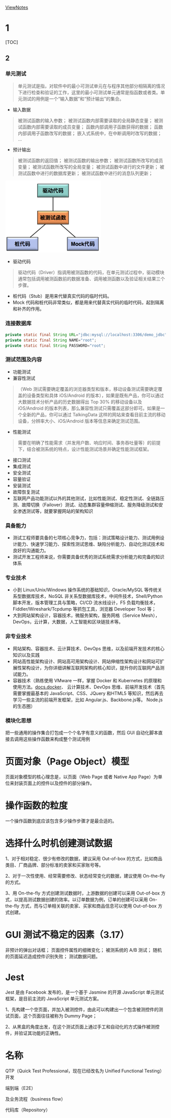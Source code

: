 
[ViewNotes](https://gaoyubest.github.io/GyHelloTesting/)

# 1

[TOC]

## 2

### 单元测试

> 单元测试是指，对软件中的最小可测试单元在与程序其他部分相隔离的情况下进行检查和验证的工作，这里的最小可测试单元通常是指函数或者类。单元测试的用例是一个“输入数据”和“预计输出”的集合。

- 输入数据

> 被测试函数的输入参数；
被测试函数内部需要读取的全局静态变量；
被测试函数内部需要读取的成员变量；
函数内部调用子函数获得的数据；
函数内部调用子函数改写的数据；
嵌入式系统中，在中断调用时改写的数据；
…

- 预计输出

> 被测试函数的返回值；
被测试函数的输出参数；
被测试函数所改写的成员变量；
被测试函数所改写的全局变量；
被测试函数中进行的文件更新；
被测试函数中进行的数据库更新；
被测试函数中进行的消息队列更新；

![图片](./images/01-单元测试.png)

- 驱动代码

> 驱动代码（Driver）指调用被测函数的代码，在单元测试过程中，驱动模块通常包括调用被测函数前的数据准备、调用被测函数以及验证相关结果三个步骤。

- 桩代码（Stub）是用来代替真实代码的临时代码。
- Mock 代码和桩代码非常类似，都是用来代替真实代码的临时代码，起到隔离和补齐的作用。

### 连接数据库

 ```java
private static final String URL="jdbc:mysql://localhost:3306/demo_jdbc";
private static final String NAME="root";
private static final String PASSWORD="root";
 ```

### 测试范围及内容

- 功能测试
- 兼容性测试

> （Web 测试需要确定覆盖的浏览器类型和版本，移动设备测试需要确定覆盖的设备类型和具体 iOS/Android 的版本），如果是既有产品，你可以通过大数据技术分析产品的历史数据得出 Top 30% 的移动设备以及 iOS/Android 的版本列表，那么兼容性测试只需覆盖这部分即可。如果是一个全新的产品，你可以通过 TalkingData 这样的网站来查看目前主流的移动设备，分辨率大小、iOS/Android 版本等信息来确定测试范围。

- 性能测试

> 需要在明确了性能需求（并发用户数、响应时间、事务吞吐量等）的前提下，结合被测系统的特点，设计性能测试场景并确定性能测试框架。

- 接口测试
- 集成测试
- 安全测试
- 容量验证
- 安装测试
- 故障恢复测试
- 互联网产品功能测试以外的其他测试，比如性能测试、稳定性测试、全链路压测、故障切换（Failover）测试、动态集群容量伸缩测试、服务降级测试和安全渗透测试等，就要掌握网站的架构知识

### 具备能力

- 测试工程师要具备的七项核心竞争力，包括：测试策略设计能力、测试用例设计能力、快速学习能力、探索性测试思维、缺陷分析能力、自动化测试技术和良好的沟通能力。
- 测试开发工程师来说，你需要具备优秀的测试系统需求分析能力和完备的知识体系

### 专业技术

- 小到 Linux/Unix/Windows 操作系统的基础知识，Oracle/MySQL 等传统关系型数据库技术，NoSQL 非关系型数据库技术，中间件技术，Shell/Python 脚本开发，版本管理工具与策略，CI/CD 流水线设计，F5 负载均衡技术，Fiddler/Wireshark/Tcpdump 等抓包工具，浏览器 Developer Tool 等；
- 大到网站架构设计，容器技术，微服务架构，服务网格（Service Mesh），DevOps，云计算，大数据，人工智能和区块链技术等。

### 非专业技术

- 网站架构、容器技术、云计算技术、DevOps 思维，以及前端开发技术的核心知识以及实践
- 网站高性能架构设计、网站高可用架构设计、网站伸缩性架构设计和网站可扩展性架构设计，为你详细讲解互联网架构的核心知识，提升你的互联网产品测试能力。
- 容器技术（熟练使用 VMware 一样，掌握 Docker 和 Kubernetes 的原理和使用方法。[docs.docker](https://docs.docker.com/get-started/)、   云计算技术、DevOps 思维、前端开发技术（首先需要掌握最基本的 JavaScript、CSS、JQuery 和HTML5 等知识，然后再去学习一些主流的前端开发框架，比如 Angular.js、Backbone.js等。 Node.js 的生态圈）

### 模块化思想

把一些通用的操作集合打包成一个个名字有意义的函数，然后 GUI 自动化脚本直接去调用这些操作函数来构成整个测试用例

# 页面对象（Page Object）模型

页面对象模型的核心理念是，以页面（Web Page 或者 Native App Page）为单位来封装页面上的控件以及控件的部分操作。

# 操作函数的粒度

一个操作函数到底应该包含多少操作步骤才是最合适的。

# 选择什么时机创建测试数据

1、对于相对稳定、很少有修改的数据，建议采用 Out-of-box 的方式，比如商品类目、厂商品牌、部分标准的卖家和买家账号等。

2、对于一次性使用、经常需要修改、状态经常变化的数据，建议使用 On-the-fly 的方式。

3、用 On-the-fly 方式创建测试数据时，上游数据的创建可以采用 Out-of-box 方式，以提高测试数据创建的效率。以订单数据为例，订单的创建可以采用 On-the-fly 方式，而与订单相关联的卖家、买家和商品信息可以使用 Out-of-box 方式创建。

# GUI 测试不稳定的因素（3.17）

非预计的弹出对话框；
页面控件属性的细微变化；
被测系统的 A/B 测试；
随机的页面延迟造成控件识别失败；
测试数据问题。

# Jest
Jest 是由 Facebook 发布的，是一个基于 Jasmine 的开源 JavaScript 单元测试框架，是目前主流的 JavaScript 单元测试方案。

1、先构建一个空页面，并加入被测控件，由此可以构建出一个包含被测控件的测试页面，这个页面往往被称为 Dummy Page；

2、从黑盒的角度出发，在这个测试页面上通过手工和自动化的方式操作被测控件，并验证其功能的正确性。

# 名称

QTP（Quick Test Professional，现在已经改名为 Unified Functional Testing）开发

端到端（E2E）

及业务流程（business flow）

代码库（Repository）
